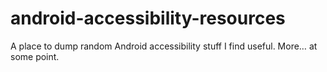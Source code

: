 # android-accessibility-resources
A place to dump random Android accessibility stuff I find useful. More… at some point.
